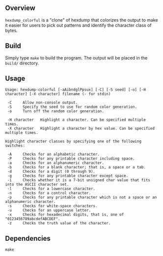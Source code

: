 ## Overview

`hexdump_colorful` is a "clone" of hexdump that colorizes the output to make it
easier for users to pick out patterns and identify the character class of
bytes.

## Build

Simply type `make` to build the program. The output will be placed in the
`build/` directory.

## Usage

```
Usage: hexdump-colorful [-aAibndglPpsux] [-C] [-S seed] [-o] [-H character] [-X character] filename (- for stdin)

 -C     Allow non-console output.
 -S     Specify the seed to use for random color generation.
 -o     Turn off the random color generation.

 -H character   Highlight a character. Can be specified multiple times.
 -X character   Highlight a character by hex value. Can be specified multiple times.

Highlight character classes by specifying one of the following switches:

 -A     Checks for an alphabetic character.
 -P     Checks for any printable character including space.
 -a     Checks for an alphanumeric character.
 -b     Checks for a blank character; that is, a space or a tab.
 -d     Checks for a digit (0 through 9).
 -g     Checks for any printable character except space.
 -i     Checks whether it is a 7-bit unsigned char value that fits into the ASCII character set.
 -l     Checks for a lowercase character.
 -n     Checks for a control character.
 -p     Checks for any printable character which is not a space or an alphanumeric character.
 -s     Checks for white-space characters.
 -u     Checks for an uppercase letter.
 -x     Checks for hexadecimal digits, that is, one of "0123456789abcdefABCDEF".
 -z     Checks the truth value of the character.
```

## Dependencies

```
make
```
